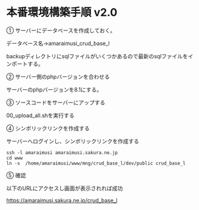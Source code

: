 # 本番環境構築手順 v2.0


① サーバーにデータベースを作成しておく。

データベース名→amaraimusi_crud_base_l

backupディレクトリにsqlファイルがいくつかあるので最新のsqlファイルをインポートする。

② サーバー側のphpバージョンを合わせる

サーバーのphpバージョンを8.1にする。

③ ソースコードをサーバーにアップする

00_upload_all.shを実行する

④ シンボリックリンクを作成する

サーバーへログインし、シンボリックリンクを作成する

```
ssh -l amaraimusi amaraimusi.sakura.ne.jp
cd www
ln -s  /home/amaraimusi/www/mng/crud_base_l/dev/public crud_base_l
```

⑤ 確認

以下のURLにアクセスし画面が表示されれば成功

https://amaraimusi.sakura.ne.jp/crud_base_l